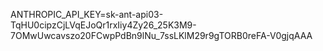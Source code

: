ANTHROPIC_API_KEY=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